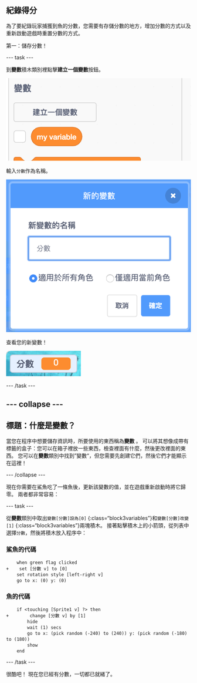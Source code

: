 ## 紀錄得分

為了要紀錄玩家捕獲到魚的分數，您需要有存儲分數的地方，增加分數的方式以及重新啟動遊戲時重置分數的方式。

第一：儲存分數！

\--- task \---

到**變數**積木類別裡點擊**建立一個變數**按鈕。

![](images/catch5.png)

輸入`分數`作為名稱。

![](images/catch6.png)

查看您的新變數！

![分數變數顯示在舞台上](images/scoreVariableStage.png)

\--- /task \---

## \--- collapse \---

## 標題：什麼是變數？

當您在程序中想要儲存資訊時，所要使用的東西稱為**變數** 。 可以將其想像成帶有標籤的盒子：您可以在箱子裡放一些東西，檢查裡面有什麼，然後更改裡面的東西。 您可以在**變數**類別中找到”變數“，但您需要先創建它們，然後它們才能顯示在這裡！

\--- /collapse \---

現在你需要在鯊魚吃了一條魚後，更新該變數的值，並在遊戲重新啟動時將它歸零。 兩者都非常容易：

\--- task \---

從**變數**類別中取出`變數[分數]設為[0]` {:class=“block3variables”}和`變數[分數]改變[1]` {:class=“block3variables”}兩塊積木。 接著點擊積木上的小箭頭，從列表中選擇`分數`，然後將積木放入程序中：

### 鯊魚的代碼

```blocks3
    when green flag clicked
+    set [分數 v] to [0]
    set rotation style [left-right v]
    go to x: (0) y: (0)
```

### 魚的代碼

```blocks3
    if <touching [Sprite1 v] ?> then
+        change [分數 v] by [1]
        hide
        wait (1) secs
        go to x: (pick random (-240) to (240)) y: (pick random (-180) to (180))
        show
    end
```

\--- /task \---

很酷吧！ 現在您已經有分數，一切都已就緒了。